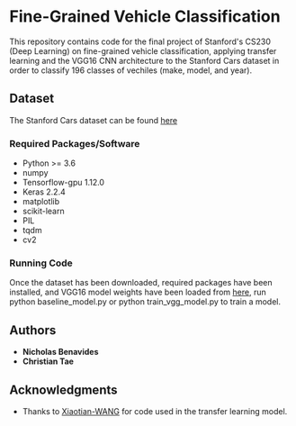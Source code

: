 # Fine-Grained Vehicle Classification

This repository contains code for the final project of Stanford's CS230 (Deep Learning) on fine-grained vehicle classification, applying transfer learning and the VGG16 CNN architecture to the Stanford Cars dataset in order to classify 196 classes of vechiles (make, model, and year).

## Dataset

The Stanford Cars dataset can be found [here](https://ai.stanford.edu/~jkrause/cars/car_dataset.html)

### Required Packages/Software
* Python >= 3.6
* numpy
* Tensorflow-gpu 1.12.0
* Keras 2.2.4
* matplotlib
* scikit-learn
* PIL
* tqdm
* cv2

### Running Code
Once the dataset has been downloaded, required packages have been installed, and VGG16 model weights have been loaded from [here](https://github.com/fchollet/deep-learning-models/releases/download/v0.1/vgg16_weights_tf_dim_ordering_tf_kernels_notop.h5), run python baseline_model.py or python train_vgg_model.py to train a model.

## Authors

* **Nicholas Benavides**
* **Christian Tae**

## Acknowledgments

* Thanks to [Xiaotian-WANG](https://github.com/Xiaotian-WANG/Fine-Tune-VGG-Networks-Based-on-Stanford-Cars) for code used in the transfer learning model.
